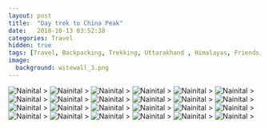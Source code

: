 ```yaml
---
layout: post
title:  "Day trek to China Peak"
date:   2018-10-13 03:52:38
categories: Travel
hidden: true
tags: [Travel, Backpacking, Trekking, Uttarakhand , Himalayas, Friends, Photoblog, WeekendDiaries]
image:
  background: witewall_3.png
---
```



<img src="https://i.imgur.com/mHdgYhe.jpg" alt="Nainital">
>

<img src="https://i.imgur.com/wE6QKUn.jpg" alt="Nainital">
>

<img src="https://i.imgur.com/wRj1Sd8.jpg" alt="Nainital">
>

<img src="https://i.imgur.com/W2ltQtq.jpg" alt="Nainital">
>

<img src="https://i.imgur.com/AJQ1Mms.jpg" alt="Nainital">
>

<img src="https://i.imgur.com/mPuYG05.jpg" alt="Nainital">
>

<img src="https://i.imgur.com/ZZQAy0e.jpg" alt="Nainital">
>

<img src="https://i.imgur.com/YVVANVv.jpg" alt="Nainital">
>

<img src="https://i.imgur.com/mg0V1S1.jpg" alt="Nainital">
>

<img src="https://i.imgur.com/rSIFNW8.jpg" alt="Nainital">
>

<img src="https://i.imgur.com/MzIDYVI.jpg" alt="Nainital">
>

<img src="https://i.imgur.com/03uEXFl.jpg" alt="Nainital">
>

<img src="https://i.imgur.com/LS0XsbE.jpg" alt="Nainital">
>

<img src="https://i.imgur.com/32lkwcp.jpg" alt="Nainital">
>

<img src="https://i.imgur.com/uWvGNpa.jpg" alt="Nainital">
>

<img src="https://i.imgur.com/eDpYgOn.jpg" alt="Nainital">
>

<img src="https://i.imgur.com/YPs2a8b.jpg" alt="Nainital">
>

<img src="https://i.imgur.com/VZrOe73.jpg" alt="Nainital">
>

<img src="https://i.imgur.com/WrQaqJZ.jpg" alt="Nainital">
>

<img src="https://i.imgur.com/5dEspf1.jpg" alt="Nainital">
>

<img src="https://i.imgur.com/vPUH7Dm.jpg" alt="Nainital">
>

<img src="https://i.imgur.com/mxuaqc5.jpg" alt="Nainital">
>

<img src="https://i.imgur.com/KMPXT05.jpg" alt="Nainital">
>

<img src="https://i.imgur.com/eATpYuk.jpg" alt="Nainital">
>
